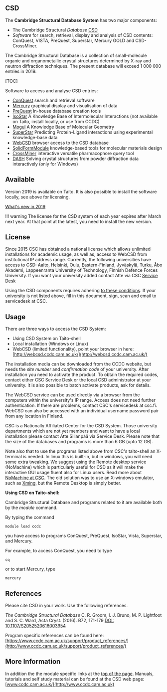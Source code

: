 CSD
---

The **Cambridge Structural Database System** has two major components:

*   The Cambridge Structural _Database_ [CSD](http://www.ccdc.cam.ac.uk/products/csd_system)
*   _Software_ for search, retrieval, display and analysis of CSD contents: ConQuest, VISTA, PreQuest, Superstar, Mercury GOLD and CSD-CrossMiner.

The Cambridge Structural Database is a collection of small-molecule organic and organometallic crystal structures determined by X-ray and neutron diffraction techniques. The present database will exceed 1 000 000 entries in 2019.

[TOC]

Software to access and analyse CSD entries:

*   [ConQuest](http://www.ccdc.cam.ac.uk/Solutions/CSDSystem/Pages/ConQuest.aspx) search and retrieval software
*   [Mercury](http://www.ccdc.cam.ac.uk/Solutions/CSDSystem/Pages/Mercury.aspx) graphical display and visualisation of data
*   [PreQuest](http://www.ccdc.cam.ac.uk/Solutions/CSDSystem/Pages/PreQuest.aspx) In-house database creation tools
*   [IsoStar](http://www.ccdc.cam.ac.uk/Solutions/CSDSystem/Pages/IsoStar.aspx) A Knowledge Base of Intermolecular Interactions (not available on Taito, install locally, or use from CCDC)
*   [Mogul](http://www.ccdc.cam.ac.uk/Solutions/CSDSystem/Pages/Mogul.aspx) A Knowledge Base of Molecular Geometry
*   [SuperStar](http://www.ccdc.cam.ac.uk/Solutions/LifeSciences/Pages/SuperStar.aspx) Predicting Protein-Ligand interactions using experimental knowledge-base data
*   [WebCSD](http://www.ccdc.cam.ac.uk/Solutions/CSDSystem/Pages/WebCSD.aspx) browser access to the CSD database
*   [SolidFormModule](http://www.ccdc.cam.ac.uk/Solutions/CSDSolidFormSuite/Pages/SolidFormModule.aspx) knowledge-based tools for molecular materials design
*   [CrossMiner](https://www.ccdc.cam.ac.uk/solutions/csd-discovery/components/CSD-CrossMiner/) interactive versatile pharmacophore query tool
*   [DASH](http://www.ccdc.cam.ac.uk/Solutions/PowderDiffraction/Pages/DASH.aspx) Solving crystal structures from powder diffraction data interactively (only for Windows)

## Available

Version 2019 is available on Taito. It is also possible to install the software locally, see above for licensing.

[What's new in 2019](https://downloads.ccdc.cam.ac.uk/documentation/CSDS/2019/Whats_New.pdf)

!!! warning
    The license for the CSD system of each year expires after March next year. At that point at the latest, you need to install the new version.

## License

Since 2015 CSC has obtained a national license which allows unlimited installations for academic usage, as well as, access to WebCSD from institutional IP address range. Currently, the following universities have access to CSD: Aalto, Helsinki, Oulu, Eastern-Finland, Jyväskylä, Turku, Åbo Akademi, Lappeenranta University of Technology, Finnish Defence Forces University. If you want your university added contact Atte via CSC [Service Desk](https://research.csc.fi/support)

Using the CSD components requires adhering [to these conditions](https://research.csc.fi/documents/48467/73370/CCDC+License+Agreement+Template.pdf/bea49ea1-a6ee-4e7e-94d3-9b7ef8e3a361). If your university is not listed above, fill in this document, sign, scan and email to servicedesk at CSC.

## Usage

There are three ways to access the CSD System:

*   Using CSD System on Taito-shell
*   Local installation (Windows or Linux)
*   WebCSD (limited functionality), point your browser in here: [http://webcsd.ccdc.cam.ac.uk/](http://webcsd.ccdc.cam.ac.uk/)

The installation media can be downloaded from the CCDC website, but needs the *site number* and *confirmation code* of your university. After installation you need to activate the product. To obtain the required codes, contact either CSC Service Desk or the local CSD administrator at your university. It is also possible to batch activate products, ask for details.

The WebCSD service can be used directly via a browser from the computers within the university's IP range. Access does not need further authentication. If there are problems, contact CSC's servicedesk at csc.fi. WebCSD can also be accessed with an individual username password pair from any location in Finland.

CSC is a Nationally Affiliated Center for the CSD System. Those university departments which are not yet members and want to have a local installation please contact Atte Sillanpää via Service Desk. Please note that the size of the databases and programs is more than 6 GB (upto 12 GB).

Note also that to use the programs listed above from CSC's taito-shell an X-terminal is needed. In linux this is built-in, but in windows, you will need some extra tweaking. We suggest using the Remote desktop service (NoMachine) which is particularly useful for CSD as it will make the interactive GUI usage fluent also for Linux users. Read more about [NoMachine at CSC](nomachine.md). The old solution was to use an X-windows emulator, such as [Xming](http://sourceforge.net/projects/xming), but the Remote Desktop is simply better.

**Using CSD on Taito-shell:**

Cambridge Structural Database and programs related to it are available both by the _module_ command.

By typing the command

`module load ccdc`

you have access to programs ConQuest, PreQuest, IsoStar, Vista, Superstar, and Mercury.

For example, to access ConQuest, you need to type

```cq```

or to start Mercury, type

```mercury```

## References

Please cite CSD in your work. Use the following references.

*The Cambridge Structural Database*  C. R. Groom, I. J. Bruno, M. P. Lightfoot and S. C. Ward, Acta Cryst. (2016). B72, 171-179
[DOI: 10.1107/S2052520616003954](http://dx.doi.org/10.1107/S2052520616003954)

Program specific references can be found here: [https://www.ccdc.cam.ac.uk/support/product_references/](http://www.ccdc.cam.ac.uk/support/product_references/)

## More Information

In addition the the module specific links at the [top of the page](#csd). Manuals, 
tutorials and self study material can be found at the CSD web page: 
[www.ccdc.cam.ac.uk/](http://www.ccdc.cam.ac.uk)

